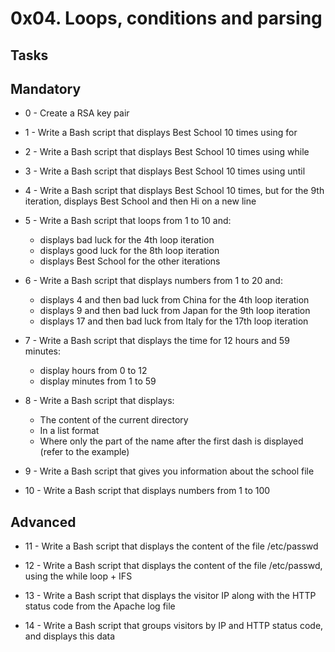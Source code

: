 # 0x04. Loops, conditions and parsing #

## Tasks ##

## Mandatory ##
* 0 - Create a RSA key pair

* 1 - Write a Bash script that displays Best School 10 times using for

* 2 - Write a Bash script that displays Best School 10 times using while

* 3 - Write a Bash script that displays Best School 10 times using until

* 4 - Write a Bash script that displays Best School 10 times, but for the 9th iteration, displays 
Best School and then Hi on a new line

* 5 - Write a Bash script that loops from 1 to 10 and:

    * displays bad luck for the 4th loop iteration
    * displays good luck for the 8th loop iteration
    * displays Best School for the other iterations

* 6 - Write a Bash script that displays numbers from 1 to 20 and:   

    * displays 4 and then bad luck from China for the 4th loop iteration
    * displays 9 and then bad luck from Japan for the 9th loop iteration
    * displays 17 and then bad luck from Italy for the 17th loop iteration

* 7 - Write a Bash script that displays the time for 12 hours and 59 minutes:
    * display hours from 0 to 12
    * display minutes from 1 to 59

* 8 - Write a Bash script that displays:
    * The content of the current directory
    * In a list format
    * Where only the part of the name after the first dash is displayed (refer to the example)

* 9 - Write a Bash script that gives you information about the school file

* 10 - Write a Bash script that displays numbers from 1 to 100


## Advanced ##
* 11 - Write a Bash script that displays the content of the file /etc/passwd

* 12 - Write a Bash script that displays the content of the file /etc/passwd, using the while loop + IFS

* 13 - Write a Bash script that displays the visitor IP along with the HTTP status code from the Apache log file

* 14 - Write a Bash script that groups visitors by IP and HTTP status code, and displays this data 
